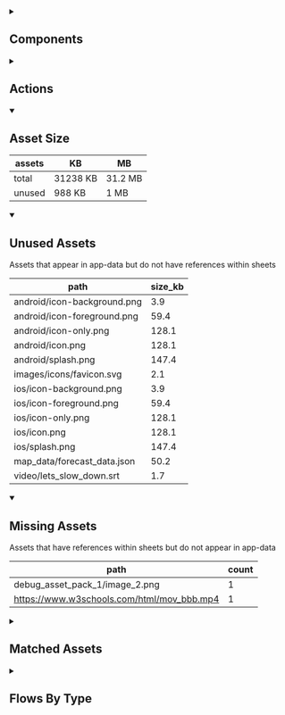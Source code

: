 <details >
<summary><h2>Components</h2></summary>

| type | count |
| --- | --- |
| accordion | 5 |
| advanced_dashed_box | 4 |
| animated_section | 5 |
| animated_slides | 1 |
| audio | 12 |
| button | 195 |
| calendar | 1 |
| carousel | 7 |
| colour_palette | 1 |
| combo_box | 44 |
| dashed_box | 19 |
| data_items | 37 |
| debug_toggle | 1 |
| declare_field_default | 1 |
| declare_global_constant | 1 |
| demo_basic | 3 |
| display_grid | 3 |
| display_group | 114 |
| drawer | 1 |
| form | 9 |
| html | 4 |
| image | 22 |
| items | 38 |
| latex | 1 |
| lottie_animation | 3 |
| map | 1 |
| nav_group | 6 |
| navigation_bar | 6 |
| number_selector | 10 |
| odk_form | 1 |
| parent_point_box | 12 |
| parent_point_counter | 2 |
| pdf | 3 |
| plh_bottom_nav | 1 |
| plh_module_list_item | 4 |
| progress_path | 2 |
| qr_code | 1 |
| radio_button_grid | 9 |
| radio_group | 56 |
| radio_group_grid | 5 |
| round_button | 12 |
| select_text | 5 |
| set_default | 1 |
| set_field | 26 |
| set_local | 2 |
| set_variable | 508 |
| simple_checkbox | 23 |
| slider | 32 |
| square_button | 8 |
| subtitle | 46 |
| task_card | 15 |
| task_progress_bar | 2 |
| template | 108 |
| text | 637 |
| text_area | 5 |
| text_box | 30 |
| text_bubble | 10 |
| tile_component | 20 |
| timer | 21 |
| title | 352 |
| toggle_bar | 35 |
| update_action_list | 2 |
| video | 4 |
| workshops_accordion | 2 |
| youtube | 3 |
</details>

<details >
<summary><h2>Actions</h2></summary>

| type | count |
| --- | --- |
| app_update | 3 |
| asset_pack | 2 |
| auth | 2 |
| download_assets | 1 |
| emit: @local.child_local_variable | 1 |
| emit: completed | 28 |
| emit: force_reload | 23 |
| emit: force_reprocess | 20 |
| emit: force_restart | 2 |
| emit: server_sync | 6 |
| emit: set_language | 4 |
| emit: set_skin | 1 |
| emit: set_theme | 2 |
| emit: translator_mode_toggle | 1 |
| emit: uncompleted | 13 |
| feedback | 9 |
| go_to | 46 |
| go_to_url | 5 |
| invalid_action | 1 |
| open_external | 2 |
| pop_up | 34 |
| process_template | 2 |
| reset_app | 1 |
| reset_data | 2 |
| save_to_device | 2 |
| screen_orientation | 3 |
| set_data | 9 |
| set_field | 89 |
| set_items | 2 |
| set_local | 18 |
| share | 6 |
| start_tour | 2 |
| task | 2 |
| track_event | 2 |
| user | 1 |
</details>

<details open>
<summary><h2>Asset Size</h2></summary>

| assets | KB | MB |
| --- | --- | --- |
| total | 31238 KB | 31.2 MB |
| unused | 988 KB | 1 MB |
</details>

<details open>
<summary><h2>Unused Assets</h2></summary>

Assets that appear in app-data but do not have references within sheets

| path | size_kb |
| --- | --- |
| android/icon-background.png | 3.9 |
| android/icon-foreground.png | 59.4 |
| android/icon-only.png | 128.1 |
| android/icon.png | 128.1 |
| android/splash.png | 147.4 |
| images/icons/favicon.svg | 2.1 |
| ios/icon-background.png | 3.9 |
| ios/icon-foreground.png | 59.4 |
| ios/icon-only.png | 128.1 |
| ios/icon.png | 128.1 |
| ios/splash.png | 147.4 |
| map_data/forecast_data.json | 50.2 |
| video/lets_slow_down.srt | 1.7 |
</details>

<details open>
<summary><h2>Missing Assets</h2></summary>

Assets that have references within sheets but do not appear in app-data

| path | count |
| --- | --- |
| debug_asset_pack_1/image_2.png | 1 |
| https://www.w3schools.com/html/mov_bbb.mp4 | 1 |
</details>

<details >
<summary><h2>Matched Assets</h2></summary>

Assets that are used within sheets and also can be found in the synced asset data

| path | size_kb | count |
| --- | --- | --- |
| audio/baby_elephant_walk.wav | 430.7 | 3 |
| audio/test_audio.mp3 | 43.4 | 7 |
| audio/timer/bell_1.mp3 | 121.6 | 1 |
| audio/timer/ping_1.wav | 196.4 | 1 |
| audio/timer/ping_2.wav | 829.6 | 1 |
| debug_asset_pack_1/image_1.png | 8.8 | 1 |
| debug_asset_pack_1/image_3.png | 9.6 | 1 |
| debug_asset_pack_1/image_4.png | 11.9 | 1 |
| debug_theme_language.png | 21.9 | 1 |
| example_pdf.pdf | 139.4 | 3 |
| i18n/flags/gb.svg | 0.5 | 2 |
| i18n/flags/tz.svg | 0.5 | 2 |
| images/Faisal.png | 3.5 | 2 |
| images/Noura.png | 4.2 | 1 |
| images/avatar_1.png | 67.7 | 17 |
| images/example/110-536x354.jpg | 39.1 | 1 |
| images/example/344-536x354.jpg | 13.9 | 1 |
| images/example/408-536x354.jpg | 23.2 | 1 |
| images/example/423-536x354.jpg | 30.3 | 1 |
| images/example/circular.png | 15.7 | 5 |
| images/example/jasper_1.jpg | 527.3 | 55 |
| images/faces/happy.svg | 0.6 | 7 |
| images/faces/neutral.svg | 0.5 | 2 |
| images/faces/sad.svg | 1.1 | 2 |
| images/icons/ask_question_white.svg | 1.4 | 2 |
| images/icons/audio/pause-sharp.svg | 0.1 | 1 |
| images/icons/audio/play-back-sharp.svg | 0.1 | 1 |
| images/icons/audio/play-forward-sharp.svg | 0.1 | 1 |
| images/icons/audio/play-sharp.svg | 0.1 | 4 |
| images/icons/book_white.svg | 0.7 | 11 |
| images/icons/expand_circle_right.png | 0.9 | 2 |
| images/icons/globe_blue.svg | 3.9 | 13 |
| images/icons/heart_blue.svg | 1.4 | 34 |
| images/icons/heart_outline.svg | 0.6 | 10 |
| images/icons/home.svg | 0.4 | 1 |
| images/icons/home_active.svg | 0.4 | 1 |
| images/icons/house_white.svg | 0.6 | 5 |
| images/icons/in_progress.svg | 1.1 | 15 |
| images/icons/leaf_blue.svg | 1.7 | 11 |
| images/icons/local_library.svg | 1.6 | 1 |
| images/icons/local_library_active.svg | 1.6 | 1 |
| images/icons/locked.png | 0.9 | 2 |
| images/icons/question_mark.svg | 0.8 | 2 |
| images/icons/reader_blue.svg | 1.4 | 6 |
| images/icons/school_blue.svg | 1.6 | 9 |
| images/icons/settings.svg | 2.4 | 1 |
| images/icons/settings_active.svg | 2.4 | 1 |
| images/icons/star_blue.svg | 1.3 | 1 |
| images/icons/star_white.svg | 1 | 21 |
| images/icons/star_yellow.svg | 0.6 | 1 |
| images/icons/tick.svg | 0.3 | 10 |
| images/icons/tick_white.svg | 0.3 | 21 |
| images/module-1.png | 28.2 | 4 |
| images/square_1.svg | 0.7 | 1 |
| images/square_2.svg | 1 | 1 |
| images/square_3.svg | 1 | 1 |
| images/square_4.svg | 1 | 1 |
| images/test_image.png | 2 | 3 |
| images/test_image_no_translations.png | 2.8 | 1 |
| lottie/blob_play_ball.json | 69.4 | 16 |
| lottie/cascading_stars.json | 140.5 | 1 |
| map_data/centroids.json | 13.4 | 1 |
| map_data/forecast_data_geojson.json | 133.5 | 2 |
| map_data/forecast_riots.json | 48.6 | 1 |
| map_data/ke.json | 10219.4 | 1 |
| map_data/population_and_boundaries.json | 4513.3 | 2 |
| odk_form.json | 8 | 1 |
| video/lets_slow_down.mp4 | 13482.2 | 2 |
| video/lets_slow_down.vtt | 1.8 | 1 |
</details>

<details >
<summary><h2>Flows By Type</h2></summary>

| type | subtype | total |
| --- | --- | --- |
| data_list |  | 26 |
| data_list | campaign_rows_debug | 6 |
| data_list | campaign_schedule | 1 |
| data_list | component_demo | 6 |
| data_list | debug | 18 |
| data_list | debug_lifecycle_actions | 1 |
| data_list | example_generator | 3 |
| data_list | example_list_override | 2 |
| data_list | example_pipe | 5 |
| data_list | example_sheet_defaults | 1 |
| data_list | generated | 13 |
| data_pipe | debug | 1 |
| data_pipe | example_pipe | 6 |
| data_pipe | generated | 2 |
| generator |  | 1 |
| generator | example_generator | 2 |
| global |  | 2 |
| global | debug | 9 |
| template |  | 74 |
| template | component_demo | 53 |
| template | debug | 259 |
| template | example_generator | 2 |
| template | example_hardcoded | 1 |
| template | example_list_override | 1 |
| template | example_sheet_defaults | 1 |
| tour | debug | 4 |
</details>